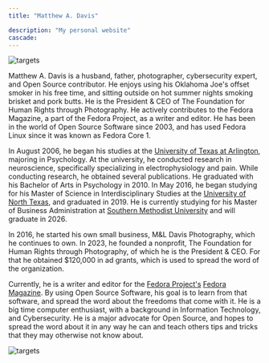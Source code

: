 ```yaml
---
title: "Matthew A. Davis"

description: "My personal website"
cascade:
---
```


![targets](/images/pic_mdavis.jpg)

Matthew A. Davis is a husband, father, photographer, cybersecurity expert, and Open Source contributor. He enjoys using his Oklahoma Joe's offset smoker in his free time, and sitting outside on hot summer nights smoking brisket and pork butts. He is the President & CEO of The Foundation for Human Rights through Photography. He actively contributes to the Fedora Magazine, a part of the Fedora Project, as a writer and editor. He has been in the world of Open Source Software since 2003, and has used Fedora Linux since it was known as Fedora Core 1.

In August 2006, he began his studies at the [University of Texas at Arlington](https://www.uta.edu/), majoring in Psychology. At the university, he conducted research in neuroscience, specifically specializing in electrophysiology and pain. While conducting research, he obtained several publications. He graduated with his Bachelor of Arts in Psychology in 2010. In May 2016, he began studying for his Master of Science in Interdisciplinary Studies at the [University of North Texas](https://www.unt.edu/), and graduated in 2019. He is currently studying for his Master of Business Administration at [Southern Methodist University](https://www.smu.edu/) and will graduate in 2026.

In 2016, he started his own small business, M&L Davis Photography, which he continues to own. In 2023, he founded a nonprofit, The Foundation for Human Rights through Photography, of which he is the President & CEO. For that he obtained $120,000 in ad grants, which is used to spread the word of the organization.

Currently, he is a writer and editor for the [Fedora Project's](https://fedoraproject.org/) [Fedora Magazine](https://fedoramagazine.org/). By using Open Source Software, his goal is to learn from that software, and spread the word about the freedoms that come with it. He is a big time computer enthusiast, with a background in Information Technology, and Cybersecurity. He is a major advocate for Open Source, and hopes to spread the word about it in any way he can and teach others tips and tricks that they may otherwise not know about.

![targets](/images/mdavis_sig.png)